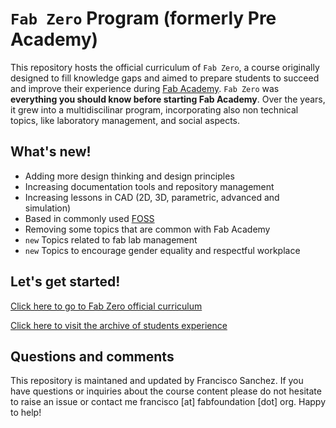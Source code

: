 # `Fab Zero` Program (formerly Pre Academy)

This repository hosts the official curriculum of `Fab Zero`, a course originally designed to fill knowledge gaps and aimed to prepare students to succeed and improve their experience during [Fab Academy](http://fabacademy.org). `Fab Zero` was **everything you should know before starting Fab Academy**. Over the years, it grew into a multidiscilinar program, incorporating also non technical topics, like laboratory management, and social aspects.

## What's new!
* Adding more design thinking and design principles
* Increasing documentation tools and repository management
* Increasing lessons in CAD (2D, 3D, parametric, advanced and simulation)
* Based in commonly used [FOSS](https://en.wikipedia.org/wiki/Free_and_open-source_software)
* Removing some topics that are common with Fab Academy
* `new` Topics related to fab lab management
* `new` Topics to encourage gender equality and respectful workplace

## Let's get started!

[Click here to go to Fab Zero official curriculum](summary.md)

[Click here to visit the archive of students experience](cycles.md)

## Questions and comments
This repository is maintaned and updated by Francisco Sanchez. If you have questions or inquiries about the course content please do not hesitate to raise an issue or contact me francisco [at] fabfoundation [dot] org. Happy to help!
